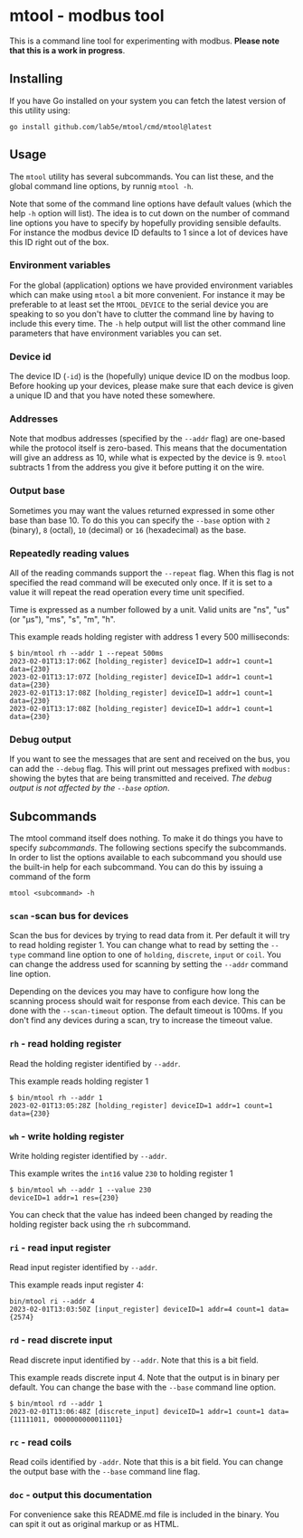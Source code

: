 # mtool - modbus tool

This is a command line tool for experimenting with modbus.  **Please note that this is a work in progress**.

## Installing

If you have Go installed on your system you can fetch the latest version of this utility using:

```shell
go install github.com/lab5e/mtool/cmd/mtool@latest
```

## Usage

The `mtool` utility has several subcommands. You can list these, and the global command line options, by runnig `mtool -h`.  

Note that some of the command line options have default values (which the help `-h` option will list).  The idea is to cut down on the number of command line options you have to specify by hopefully providing sensible defaults.  For instance the modbus device ID defaults to 1 since a lot of devices have this ID right out of the box.

### Environment variables

For the global (application) options we have provided environment variables which can make using `mtool` a bit more convenient.  For instance it may be preferable to at least set the `MTOOL_DEVICE` to the serial device you are speaking to so you don't have to clutter the command line by having to include this every time.  The `-h` help output will list the other command line parameters that have environment variables you can set.

### Device id

The device ID (`-id`) is the (hopefully) unique device ID on the modbus loop.  Before hooking up your devices, please make sure that each device is given a unique ID and that you have noted these somewhere.  

### Addresses

Note that modbus addresses (specified by the `--addr` flag) are one-based while the protocol itself is zero-based.  This means that the documentation will give an address as 10, while what is expected by the device is 9.  `mtool` subtracts 1 from the address you give it before putting it on the wire.

### Output base

Sometimes you may want the values returned expressed in some other base than base 10.  To do this you can specify the `--base` option with `2` (binary), `8` (octal), `10` (decimal) or `16` (hexadecimal) as the base.

### Repeatedly reading values

All of the reading commands support the `--repeat` flag.  When this flag is not specified the read command will be executed only once.  If it is set to a value it will repeat the read operation every time unit specified.

Time is expressed as a number followed by a unit.  Valid units are "ns", "us" (or "µs"), "ms", "s", "m", "h".

This example reads holding register with address 1 every 500 milliseconds:

```shell
$ bin/mtool rh --addr 1 --repeat 500ms
2023-02-01T13:17:06Z [holding_register] deviceID=1 addr=1 count=1 data={230}
2023-02-01T13:17:07Z [holding_register] deviceID=1 addr=1 count=1 data={230}
2023-02-01T13:17:08Z [holding_register] deviceID=1 addr=1 count=1 data={230}
2023-02-01T13:17:08Z [holding_register] deviceID=1 addr=1 count=1 data={230}
```

### Debug output

If you want to see the messages that are sent and received on the bus, you can add the `--debug` flag.  This will print out messages prefixed with `modbus:` showing the bytes that are being transmitted and received. *The debug output is not affected by the `--base` option*.

## Subcommands

The mtool command itself does nothing.  To make it do things you have to specify *subcommands*. The following sections specify the subcommands.  In order to list the options available to each subcommand you should use the built-in help for each subcommand.  You can do this by issuing a command of the form

```shell
mtool <subcommand> -h
```

### `scan` -scan bus for devices

Scan the bus for devices by trying to read data from it.  Per default it will try to read holding register 1.  You can change what to read by setting the `--type` command line option to one of `holding`, `discrete`, `input` or `coil`.  You can change the address used for scanning by setting the `--addr` command line option.

Depending on the devices you may have to configure how long the scanning process should wait for response from each device.  This can be done with the `--scan-timeout` option.  The default timeout is 100ms.  If you don't find any devices during a scan, try to increase the timeout value.

### `rh` - read holding register

Read the holding register identified by `--addr`.

This example reads holding register 1

```shell
$ bin/mtool rh --addr 1
2023-02-01T13:05:28Z [holding_register] deviceID=1 addr=1 count=1 data={230}
```

### `wh` - write holding register

Write holding register identified by `--addr`.

This example writes the `int16` value `230` to holding register 1

```shell
$ bin/mtool wh --addr 1 --value 230
deviceID=1 addr=1 res={230}
```

You can check that the value has indeed been changed by reading the holding register back using the `rh` subcommand.

### `ri` - read input register

Read input register identified by `--addr`.

This example reads input register 4:

```shell
bin/mtool ri --addr 4
2023-02-01T13:03:50Z [input_register] deviceID=1 addr=4 count=1 data={2574}
```

### `rd` - read discrete input

Read discrete input identified by `--addr`.  Note that this is a bit field.

This example reads discrete input 4. Note that the output is in binary per default.  You can change the base with the `--base` command line option.

```shell
$ bin/mtool rd --addr 1 
2023-02-01T13:06:48Z [discrete_input] deviceID=1 addr=1 count=1 data={11111011, 0000000000011101}
```

### `rc` - read coils

Read coils identified by `-addr`.  Note that this is a bit field.  You can change the output base with the `--base` command line flag.

### `doc` - output this documentation

For convenience sake this README.md file is included in the binary.  You can spit it out as original markup or as HTML.
